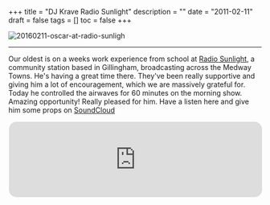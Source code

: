 +++
title = "DJ Krave   Radio Sunlight"
description = ""
date = "2011-02-11"
draft = false
tags = []
toc = false
+++

<img style="display:block;margin:auto" src="https://i.ibb.co/Z0rh0x4/20160211-oscar-at-radio-sunlight.png" alt="20160211-oscar-at-radio-sunligh">

---

Our oldest is on a weeks work experience from school at [Radio Sunlight](https://www.sunlighttrust.org.uk/radio-sunlight/), a community station based in Gillingham, broadcasting across the Medway Towns. He's having a great time there. They've been really supportive and giving him a lot of encouragement, which we are massively grateful for.  Today he controlled the airwaves for 60 minutes on the morning show. Amazing opportunity! Really pleased for him. Have a listen here and give him some props on [SoundCloud](https://soundcloud.com/os-12)


<iframe 
  src="https://samply.app/embed/D16Y5fvPXc5XvpFSqICJ" 
  frameborder="0"
  allowtransparency="true"
  style="width: 100%; border-radius: 16px; border: 1px solid rgba(255, 255, 255, 0.12)"
></iframe>